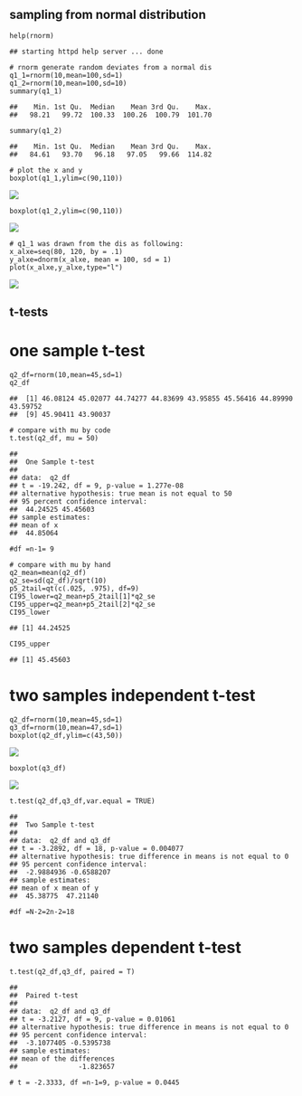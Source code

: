 ## sampling from normal distribution

    help(rnorm)

    ## starting httpd help server ... done

    # rnorm generate random deviates from a normal dis
    q1_1=rnorm(10,mean=100,sd=1)
    q1_2=rnorm(10,mean=100,sd=10)
    summary(q1_1)

    ##    Min. 1st Qu.  Median    Mean 3rd Qu.    Max. 
    ##   98.21   99.72  100.33  100.26  100.79  101.70

    summary(q1_2)

    ##    Min. 1st Qu.  Median    Mean 3rd Qu.    Max. 
    ##   84.61   93.70   96.18   97.05   99.66  114.82

    # plot the x and y
    boxplot(q1_1,ylim=c(90,110))

![](InClassScript5-Markdown_files/figure-markdown_strict/unnamed-chunk-1-1.png)

    boxplot(q1_2,ylim=c(90,110))

![](InClassScript5-Markdown_files/figure-markdown_strict/unnamed-chunk-1-2.png)

    # q1_1 was drawn from the dis as following:
    x_alxe=seq(80, 120, by = .1)
    y_alxe=dnorm(x_alxe, mean = 100, sd = 1)
    plot(x_alxe,y_alxe,type="l")

![](InClassScript5-Markdown_files/figure-markdown_strict/unnamed-chunk-2-1.png)

## t-tests

# one sample t-test

    q2_df=rnorm(10,mean=45,sd=1)
    q2_df

    ##  [1] 46.08124 45.02077 44.74277 44.83699 43.95855 45.56416 44.89990 43.59752
    ##  [9] 45.90411 43.90037

    # compare with mu by code
    t.test(q2_df, mu = 50)

    ## 
    ##  One Sample t-test
    ## 
    ## data:  q2_df
    ## t = -19.242, df = 9, p-value = 1.277e-08
    ## alternative hypothesis: true mean is not equal to 50
    ## 95 percent confidence interval:
    ##  44.24525 45.45603
    ## sample estimates:
    ## mean of x 
    ##  44.85064

    #df =n-1= 9

    # compare with mu by hand
    q2_mean=mean(q2_df)
    q2_se=sd(q2_df)/sqrt(10)
    p5_2tail=qt(c(.025, .975), df=9)
    CI95_lower=q2_mean+p5_2tail[1]*q2_se
    CI95_upper=q2_mean+p5_2tail[2]*q2_se
    CI95_lower

    ## [1] 44.24525

    CI95_upper

    ## [1] 45.45603

# two samples independent t-test

    q2_df=rnorm(10,mean=45,sd=1)
    q3_df=rnorm(10,mean=47,sd=1)
    boxplot(q2_df,ylim=c(43,50))

![](InClassScript5-Markdown_files/figure-markdown_strict/unnamed-chunk-5-1.png)

    boxplot(q3_df)

![](InClassScript5-Markdown_files/figure-markdown_strict/unnamed-chunk-5-2.png)

    t.test(q2_df,q3_df,var.equal = TRUE)

    ## 
    ##  Two Sample t-test
    ## 
    ## data:  q2_df and q3_df
    ## t = -3.2892, df = 18, p-value = 0.004077
    ## alternative hypothesis: true difference in means is not equal to 0
    ## 95 percent confidence interval:
    ##  -2.9884936 -0.6588207
    ## sample estimates:
    ## mean of x mean of y 
    ##  45.38775  47.21140

    #df =N-2=2n-2=18

# two samples dependent t-test

    t.test(q2_df,q3_df, paired = T)

    ## 
    ##  Paired t-test
    ## 
    ## data:  q2_df and q3_df
    ## t = -3.2127, df = 9, p-value = 0.01061
    ## alternative hypothesis: true difference in means is not equal to 0
    ## 95 percent confidence interval:
    ##  -3.1077405 -0.5395738
    ## sample estimates:
    ## mean of the differences 
    ##               -1.823657

    # t = -2.3333, df =n-1=9, p-value = 0.0445
